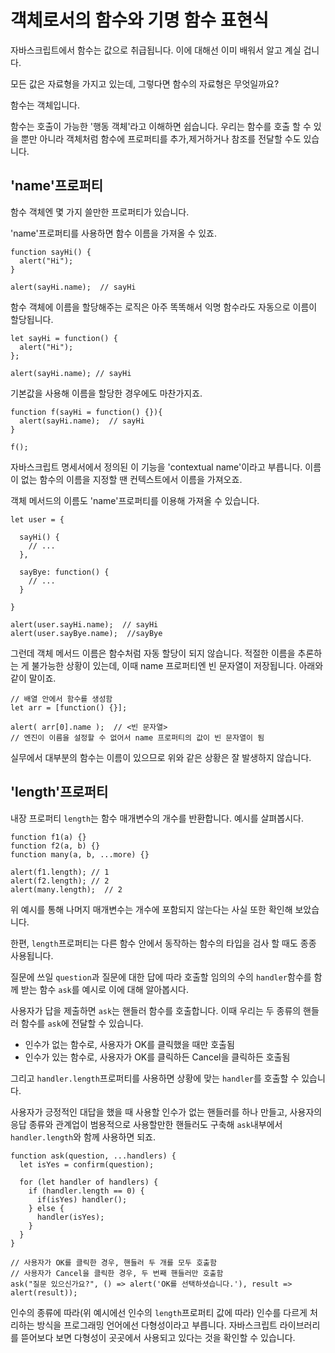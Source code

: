 # 객체로서의 함수와 기명 함수 표현식
   
자바스크립트에서 함수는 값으로 취급됩니다. 이에 대해선 이미 배워서 알고 계실 겁니다.   
   
모든 값은 자료형을 가지고 있는데, 그렇다면 함수의 자료형은 무엇일까요?   
   
함수는 객체입니다.   
   
함수는 호출이 가능한 '행동 객체'라고 이해하면 쉽습니다. 우리는 함수를 호출 할 수 있을 뿐만 아니라 객체처럼 함수에 프로퍼티를 추가,제거하거나 참조를 전달할 수도 있습니다.
   


## 'name'프로퍼티
   
함수 객체엔 몇 가지 쓸만한 프로퍼티가 있습니다.   
   
'name'프로퍼티를 사용하면 함수 이름을 가져올 수 있죠.
```
function sayHi() {
  alert("Hi");
}

alert(sayHi.name);  // sayHi
```
함수 객체에 이름을 할당해주는 로직은 아주 똑똑해서 익명 함수라도 자동으로 이름이 할당됩니다.
```
let sayHi = function() {
  alert("Hi");
};

alert(sayHi.name); // sayHi
```
기본값을 사용해 이름을 할당한 경우에도 마찬가지죠.
```
function f(sayHi = function() {}){
  alert(sayHi.name);  // sayHi
}

f();
```
자바스크립트 명세서에서 정의된 이 기능을 'contextual name'이라고 부릅니다. 이름이 없는 함수의 이름을 지정할 땐 컨텍스트에서 이름을 가져오죠.   
   
객체 메서드의 이름도 'name'프로퍼티를 이용해 가져올 수 있습니다.
```
let user = {

  sayHi() {
    // ...
  },

  sayBye: function() {
    // ...
  }

}

alert(user.sayHi.name);  // sayHi
alert(user.sayBye.name);  //sayBye
```
그런데 객체 메서드 이름은 함수처럼 자동 할당이 되지 않습니다. 적절한 이름을 추론하는 게 불가능한 상황이 있는데, 이때 name 프로퍼티엔 빈 문자열이 저장됩니다. 아래와 같이 말이죠.
```
// 배열 안에서 함수를 생성함
let arr = [function() {}];

alert( arr[0].name );  // <빈 문자열>
// 엔진이 이름을 설정할 수 없어서 name 프로퍼티의 값이 빈 문자열이 됨
```
실무에서 대부분의 함수는 이름이 있으므로 위와 같은 상황은 잘 발생하지 않습니다.
   


## 'length'프로퍼티
   
내장 프로퍼티 `length`는 함수 매개변수의 개수를 반환합니다. 예시를 살펴봅시다.
```
function f1(a) {}
function f2(a, b) {}
function many(a, b, ...more) {}

alert(f1.length); // 1
alert(f2.length); // 2
alert(many.length);  // 2
```
위 예시를 통해 나머지 매개변수는 개수에 포함되지 않는다는 사실 또한 확인해 보았습니다.   
   
한편, `length`프로퍼티는 다른 함수 안에서 동작하는 함수의 타입을 검사 할 때도 종종 사용됩니다.   
   
질문에 쓰일 `question`과 질문에 대한 답에 따라 호출할 임의의 수의 `handler`함수를 함께 받는 함수 `ask`를 예시로 이에 대해 알아봅시다.   
   
사용자가 답을 제출하면 `ask`는 핸들러 함수를 호출합니다. 이때 우리는 두 종류의 핸들러 함수를 `ask`에 전달할 수 있습니다.
- 인수가 없는 함수로, 사용자가 OK를 클릭했을 때만 호출됨
- 인수가 있는 함수로, 사용자가 OK를 클릭하든 Cancel을 클릭하든 호출됨

그리고 `handler.length`프로퍼티를 사용하면 상황에 맞는 `handler`를 호출할 수 있습니다.   
   
사용자가 긍정적인 대답을 했을 때 사용할 인수가 없는 핸들러를 하나 만들고, 사용자의 응답 종류와 관계업이 범용적으로 사용할만한 핸들러도 구축해 `ask`내부에서 `handler.length`와 함께 사용하면 되죠.
```
function ask(question, ...handlers) {
  let isYes = confirm(question);

  for (let handler of handlers) {
    if (handler.length == 0) {
      if(isYes) handler();
    } else {
      handler(isYes);
    }
  }
}

// 사용자가 OK를 클릭한 경우, 핸들러 두 개를 모두 호출함
// 사용자가 Cancel을 클릭한 경우, 두 번째 핸들러만 호출함
ask("질문 있으신가요?", () => alert('OK를 선택하셧습니다.'), result => alert(result));
```
인수의 종류에 따라(위 예시에선 인수의 `length`프로퍼티 값에 따라) 인수를 다르게 처리하는 방식을 프로그래밍 언어에선 다형성이라고 부릅니다. 자바스크립트 라이브러리를 뜯어보다 보면 다형성이 곳곳에서 사용되고 있다는 것을 확인할 수 있습니다.
